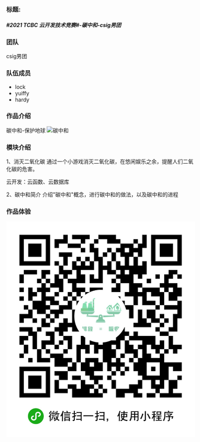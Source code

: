 ### 标题: 
##### #2021 TCBC 云开发技术竞赛#-碳中和-csig男团

### 团队
csig男团

### 队伍成员
* lock
* yuiffy
* hardy

### 作品介绍
碳中和-保护地球
![碳中和](libs/intro.gif)


### 模块介绍
1、消灭二氧化碳
通过一个小游戏消灭二氧化碳，在悠闲娱乐之余，提醒人们二氧化碳的危害。

云开发：云函数、云数据库

2、碳中和简介
介绍"碳中和"概念，进行碳中和的做法，以及碳中和的进程

### 作品体验
![碳中和](libs/qrcode.jpg)
